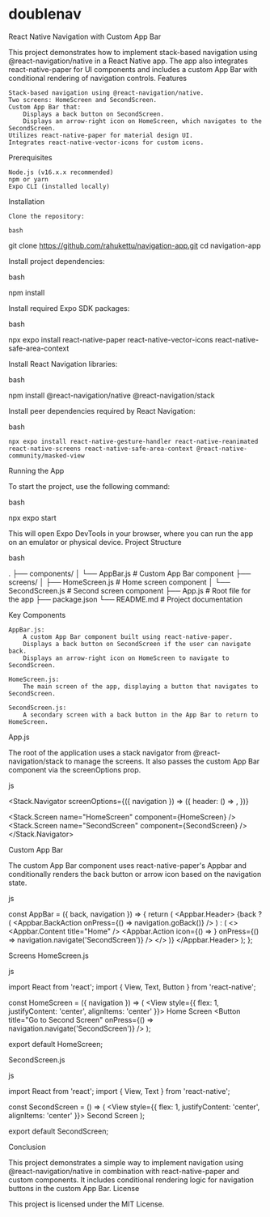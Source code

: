 # doublenav
React Native Navigation with Custom App Bar

This project demonstrates how to implement stack-based navigation using @react-navigation/native in a React Native app. The app also integrates react-native-paper for UI components and includes a custom App Bar with conditional rendering of navigation controls.
Features

    Stack-based navigation using @react-navigation/native.
    Two screens: HomeScreen and SecondScreen.
    Custom App Bar that:
        Displays a back button on SecondScreen.
        Displays an arrow-right icon on HomeScreen, which navigates to the SecondScreen.
    Utilizes react-native-paper for material design UI.
    Integrates react-native-vector-icons for custom icons.

Prerequisites

    Node.js (v16.x.x recommended)
    npm or yarn
    Expo CLI (installed locally)

Installation

    Clone the repository:

    bash

git clone https://github.com/rahukettu/navigation-app.git
cd navigation-app

Install project dependencies:

bash

npm install

Install required Expo SDK packages:

bash

npx expo install react-native-paper react-native-vector-icons react-native-safe-area-context

Install React Navigation libraries:

bash

npm install @react-navigation/native @react-navigation/stack

Install peer dependencies required by React Navigation:

bash

    npx expo install react-native-gesture-handler react-native-reanimated react-native-screens react-native-safe-area-context @react-native-community/masked-view

Running the App

To start the project, use the following command:

bash

npx expo start

This will open Expo DevTools in your browser, where you can run the app on an emulator or physical device.
Project Structure

bash

.
├── components/
│   └── AppBar.js        # Custom App Bar component
├── screens/
│   ├── HomeScreen.js    # Home screen component
│   └── SecondScreen.js  # Second screen component
├── App.js               # Root file for the app
├── package.json
└── README.md            # Project documentation

Key Components

    AppBar.js:
        A custom App Bar component built using react-native-paper.
        Displays a back button on SecondScreen if the user can navigate back.
        Displays an arrow-right icon on HomeScreen to navigate to SecondScreen.

    HomeScreen.js:
        The main screen of the app, displaying a button that navigates to SecondScreen.

    SecondScreen.js:
        A secondary screen with a back button in the App Bar to return to HomeScreen.

App.js

The root of the application uses a stack navigator from @react-navigation/stack to manage the screens. It also passes the custom App Bar component via the screenOptions prop.

js

<Stack.Navigator
  screenOptions={({ navigation }) => ({
    header: () => <AppBar back={navigation.canGoBack()} navigation={navigation} />,
  })}
>
  <Stack.Screen name="HomeScreen" component={HomeScreen} />
  <Stack.Screen name="SecondScreen" component={SecondScreen} />
</Stack.Navigator>

Custom App Bar

The custom App Bar component uses react-native-paper's Appbar and conditionally renders the back button or arrow icon based on the navigation state.

js

const AppBar = ({ back, navigation }) => {
  return (
    <Appbar.Header>
      {back ? (
        <Appbar.BackAction onPress={() => navigation.goBack()} />
      ) : (
        <>
          <Appbar.Content title="Home" />
          <Appbar.Action
            icon={() => <Icon name="arrow-right" size={24} color="white" />}
            onPress={() => navigation.navigate('SecondScreen')}
          />
        </>
      )}
    </Appbar.Header>
  );
};

Screens
HomeScreen.js

js

import React from 'react';
import { View, Text, Button } from 'react-native';

const HomeScreen = ({ navigation }) => (
  <View style={{ flex: 1, justifyContent: 'center', alignItems: 'center' }}>
    <Text>Home Screen</Text>
    <Button title="Go to Second Screen" onPress={() => navigation.navigate('SecondScreen')} />
  </View>
);

export default HomeScreen;

SecondScreen.js

js

import React from 'react';
import { View, Text } from 'react-native';

const SecondScreen = () => (
  <View style={{ flex: 1, justifyContent: 'center', alignItems: 'center' }}>
    <Text>Second Screen</Text>
  </View>
);

export default SecondScreen;

Conclusion

This project demonstrates a simple way to implement navigation using @react-navigation/native in combination with react-native-paper and custom components. It includes conditional rendering logic for navigation buttons in the custom App Bar.
License

This project is licensed under the MIT License.
